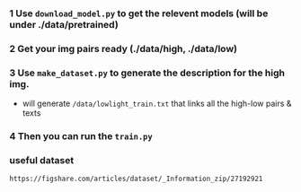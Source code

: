 ### 1 Use `download_model.py` to get the relevent models (will be under ./data/pretrained)
### 2 Get your img pairs ready (./data/high, ./data/low)
### 3 Use `make_dataset.py` to generate the description for the high img. 
* will generate `/data/lowlight_train.txt` that links all the high-low pairs & texts
### 4 Then you can run the `train.py`
### useful dataset
`https://figshare.com/articles/dataset/_Information_zip/27192921`
